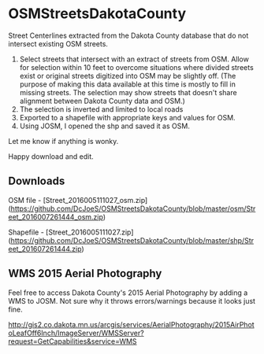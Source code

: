 # OSMStreetsDakotaCounty
Street Centerlines extracted from the Dakota County database that do not intersect existing OSM streets.
1. Select streets that intersect with an extract of streets from OSM.  Allow for selection within 10 feet to overcome situations where divided streets exist or original streets digitized into OSM may be slightly off.  (The purpose of making this data available at this time is mostly to fill in missing streets.  The selection may show streets that doesn't share alignment between Dakota County data and OSM.)
2. The selection is inverted and limited to local roads
3. Exported to a shapefile with appropriate keys and values for OSM.
4. Using JOSM, I opened the shp and saved it as OSM.

Let me know if anything is wonky.

Happy download and edit.

## Downloads
OSM file - [Street_2016005111027_osm.zip] (https://github.com/DcJoeS/OSMStreetsDakotaCounty/blob/master/osm/Street_2016007261444_osm.zip)

Shapefile - [Street_2016005111027.zip] (https://github.com/DcJoeS/OSMStreetsDakotaCounty/blob/master/shp/Street_201607261444.zip)

## WMS 2015 Aerial Photography
Feel free to access Dakota County's 2015 Aerial Photography by adding a WMS to JOSM.  Not sure why it throws errors/warnings because it looks just fine.

 http://gis2.co.dakota.mn.us/arcgis/services/AerialPhotography/2015AirPhotoLeafOff6Inch/ImageServer/WMSServer?request=GetCapabilities&service=WMS



